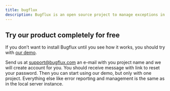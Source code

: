 ```yaml
---
title: bugflux
description: Bugflux is an open source project to manage exceptions in deployed applications. With bugflux you will know about every crash in each of your programs, servers or scripts.
---
```

## Try our product completely for free

If you don’t want to install Bugflux until you see how it works, you should try with [our demo](http://app.bugflux.com).

Send us at [support@bugflux.com](mailto:support@bugflux.com) an e-mail with you project name and we will create account for you. You should receive message with link to reset your password. Then you can start using our demo, but only with one project. Everything else like error reporting and management is the same as in the local server instance.
